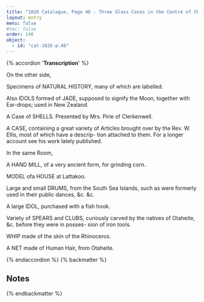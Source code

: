 ```yaml
---
title: "1826 Catalogue, Page 46 - Three Glass Cases in the Centre of the Room"
layout: entry
menu: false
#toc: false
order: 146
object:
  - id: "cat-1826-p.46"
---
```

{% accordion '**Transcription**' %}

On the other side,


Specimens of NATURAL HISTORY, many of which are
labelled.

Also IDOLS formed of JADE, supposed to signify the Moon,
together with Ear-drops; used in New Zealand.

A Case of SHELLS.
Presented by Mrs. Pirie of Clerkenwell.

A CASE, containing a great variety of Articles brought over
by the Rev. W. Ellis, most of which have a descrip-
tion attached to them. For a longer account see his
work lately published.


In the same Room,


A HAND MILL, of a very ancient form, for grinding corn.

MODEL ofa HOUSE at Lattakoo.

Large and small DRUMS, from the South Sea Islands, such
as were formerly used in their public dances, &c. &c.

A large IDOL, purchased with a fish hook.

Variety of SPEARS and CLUBS, curiously carved by the
natives of Otaheite, &c. before they were in posses-
sion of iron tools.

WHIP made of the skin of the Rhinoceros.

A NET made of Human Hair, from Otaheite.

{% endaccordion %}
{% backmatter %}

## Notes

{% endbackmatter %}
